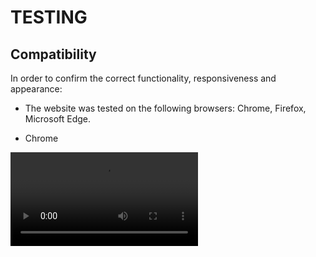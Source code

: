 # TESTING

## Compatibility

In order to confirm the correct functionality, responsiveness and appearance:

   - The website was tested on the following browsers: Chrome, Firefox, Microsoft Edge.

   - Chrome 

   ![Chrome](assets/documentation-images/quizrush-chrome.mp4)